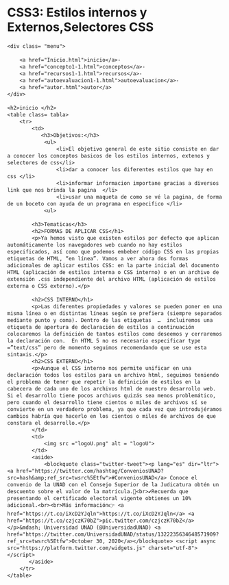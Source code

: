 <!DOCTYPE html>
<html lang="en">
<head>
    <meta charset="UTF-8">
    <meta name="viewport" content="width=device-width, initial-scale=1.0">
    <title>Document</title>
    <link rel="stylesheet" href="misestilos.css">
</head>

<body>
    <h1 class="titulo" >CSS3: Estilos internos y Externos,Selectores CSS </h1>
    
    <div class= "menu">

        <a href="Inicio.html">inicio</a>-                           
        <a href="concepto1-1.html">conceptos</a>-               
        <a href="recursos1-1.html">recursos</a>-                        
        <a href="autoevaluacion1-1.html">autoevaluacion</a>-                            
        <a href="autor.html">autor</a>
    </div>

    <h2>inicio </h2> 
    <table class= tabla>
        <tr>
            <td>
               <h3>Objetivos:</h3> 
                <ul> 
                    <li>El objetivo general de este sitio consiste en dar a conocer los conceptos basicos de los estilos internos, extenos y selectores de css</li>
                    <li>dar a conocer los diferentes estilos que hay en css </li>
                    <li>informar informacion importane gracias a diversos link que nos brinda la pagina  </li>
                    <li>usar una maqueta de como se vé la pagina, de forma de un boceto con ayuda de un programa en especifico </li>
                <ul>
           
            <h3>Tematicas</h3>
            <h2>FORMAS DE APLICAR CSS</h1>
            <p>Ya hemos visto que existen estilos por defecto que aplican automáticamente los navegadores web cuando no hay estilos especificados, así como que podemos embeber código CSS en las propias etiquetas de HTML, “en línea”. Vamos a ver ahora dos formas adicionales de aplicar estilos CSS: en la parte inicial del documento HTML (aplicación de estilos interna o CSS interno) o en un archivo de extensión .css independiente del archivo HTML (aplicación de estilos externa o CSS externo).</p>
    
            <h2>CSS INTERNO</h1>
            <p>Las diferentes propiedades y valores se pueden poner en una misma línea o en distintas líneas según se prefiera (siempre separados mediante punto y coma). Dentro de las etiquetas  …  incluiremos una etiqueta de apertura de declaración de estilos a continuación colocaremos la definición de tantos estilos como deseemos y cerraremos la declaración con.  En HTML 5 no es necesario especificar type =”text/css” pero de momento seguimos recomendando que se use esta sintaxis.</p>
            <h2>CSS EXTERNO</h1>
            <p>Aunque el CSS interno nos permite unificar en una declaración todos los estilos para un archivo html, seguimos teniendo el problema de tener que repetir la definición de estilos en la cabecera de cada uno de los archivos html de nuestro desarrollo web. Si el desarrollo tiene pocos archivos quizás sea menos problemático, pero cuando el desarrollo tiene cientos o miles de archivos sí se convierte en un verdadero problema, ya que cada vez que introdujéramos cambios habría que hacerlo en los cientos o miles de archivos de que constara el desarrollo.</p>
            </td>
            <td>
                <img src ="logoU.png" alt = "logoU">
            </td>
            <aside> 
                <blockquote class="twitter-tweet"><p lang="es" dir="ltr"><a href="https://twitter.com/hashtag/ConveniosUNAD?src=hash&amp;ref_src=twsrc%5Etfw">#ConveniosUNAD</a> Conoce el convenio de la UNAD con el Consejo Superior de la Judicatura obtén un descuento sobre el valor de la matrícula.🤩<br>✔️Recuerda que presentando el certificado electoral vigente obtienes un 10% adicional.<br><br>Más información👉 <a href="https://t.co/iXcD2YJqln">https://t.co/iXcD2YJqln</a> <a href="https://t.co/czjczK70bZ">pic.twitter.com/czjczK70bZ</a></p>&mdash; Universidad UNAD (@UniversidadUNAD) <a href="https://twitter.com/UniversidadUNAD/status/1322235634648571909?ref_src=twsrc%5Etfw">October 30, 2020</a></blockquote> <script async src="https://platform.twitter.com/widgets.js" charset="utf-8"></script>
           </aside>
        </tr>
    </table>
</body>

</html>